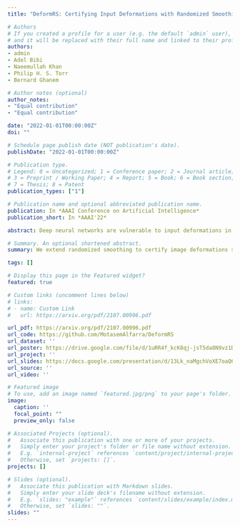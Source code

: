 ```yaml
---
title: "DeformRS: Certifying Input Deformations with Randomized Smoothing"

# Authors
# If you created a profile for a user (e.g. the default `admin` user), write the username (folder name) here 
# and it will be replaced with their full name and linked to their profile.
authors:
- admin
- Adel Bibi
- Naeemullah Khan
- Philip H. S. Torr 
- Bernard Ghanem

# Author notes (optional)
author_notes:
- "Equal contribution"
- "Equal contribution"

date: "2022-01-01T00:00:00Z"
doi: ""

# Schedule page publish date (NOT publication's date).
publishDate: "2022-01-01T00:00:00Z"

# Publication type.
# Legend: 0 = Uncategorized; 1 = Conference paper; 2 = Journal article;
# 3 = Preprint / Working Paper; 4 = Report; 5 = Book; 6 = Book section;
# 7 = Thesis; 8 = Patent
publication_types: ["1"]

# Publication name and optional abbreviated publication name.
publication: In *AAAI Conference on Artificial Intelligence*
publication_short: In *AAAI'22*

abstract: Deep neural networks are vulnerable to input deformations in the form of vector fields of pixel displacements and to other parameterized geometric deformations e.g. translations, rotations, etc. Current input deformation certification methods either (i) do not scale to deep networks on large input datasets, or (ii) can only certify a specific class of deformations, e.g. only rotations. We reformulate certification in randomized smoothing setting for both general vector field and parameterized deformations and propose DeformRS-VF and DeformRS-Par, respectively. Our new formulation scales to large networks on large input datasets. For instance, DeformRS-Par certifies rich deformations, covering translations, rotations, scaling, affine deformations, and other visually aligned deformations such as ones parameterized by Discrete-Cosine-Transform basis. Extensive experiments on MNIST, CIFAR10 and ImageNet show that DeformRS-Par outperforms existing state-of-the-art in certified accuracy, e.g. improved certified accuracy of 6% against perturbed rotations in the set [-10,10] degrees on ImageNet.

# Summary. An optional shortened abstract.
summary: We extend randomized smoothing to certify image deformations such as rotation, translation, scaling, and affine.

tags: []

# Display this page in the Featured widget?
featured: true

# Custom links (uncomment lines below)
# links:
# - name: Custom Link
#   url: https://arxiv.org/pdf/2107.00996.pdf

url_pdf: https://arxiv.org/pdf/2107.00996.pdf
url_code: https://github.com/MotasemAlfarra/DeformRS
url_dataset: ''
url_poster: https://drive.google.com/file/d/1uRR4f_kcK8qj-jsT5da8N9vz1Dwoc3WN/view?usp=sharing
url_project: ''
url_slides: https://docs.google.com/presentation/d/13Lk_naMgchVoXE7oaQ6IQnn-Bx8fm9hZ/edit?usp=sharing&ouid=103008625988261101687&rtpof=true&sd=true
url_source: ''
url_video: ''

# Featured image
# To use, add an image named `featured.jpg/png` to your page's folder. 
image:
  caption: ''
  focal_point: ""
  preview_only: false

# Associated Projects (optional).
#   Associate this publication with one or more of your projects.
#   Simply enter your project's folder or file name without extension.
#   E.g. `internal-project` references `content/project/internal-project/index.md`.
#   Otherwise, set `projects: []`.
projects: []

# Slides (optional).
#   Associate this publication with Markdown slides.
#   Simply enter your slide deck's filename without extension.
#   E.g. `slides: "example"` references `content/slides/example/index.md`.
#   Otherwise, set `slides: ""`.
slides: ""
---
```



